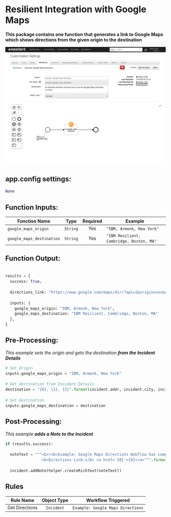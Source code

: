# Resilient Integration with Google Maps
**This package contains one function that generates a link to Google Maps which shows directions from the given origin to the destination**

 ![screenshot](./screenshots/1.png)


## app.config settings:
```python
None
```

## Function Inputs:
| Function Name | Type | Required | Example |
| ------------- | :--: | :-------:| ------- |
| `google_maps_origin` | `String` | Yes | `"IBM, Armonk, New York"` |
| `google_maps_destination` | `String` | Yes | `"IBM Resilient, Cambridge, Boston, MA"` |


## Function Output:
```python

results = {
  success: True,

  directions_link: "https://www.google.com/maps/dir/?api=1&origin=xxx&destination=xxx"

  inputs: {
    google_maps_origin: "IBM, Armonk, New York", 
    google_maps_destination: "IBM Resilient, Cambridge, Boston, MA"
  },
}

```

## Pre-Processing:
*This example sets the origin and gets the destination **from the Incident Details***
```python
# Set Origin
inputs.google_maps_origin = "IBM, Armonk, New York"

# Get destination from Incident Details
destination = "{0}, {1}, {2}".format(incident.addr, incident.city, incident.country)

# Set Destination
inputs.google_maps_destination = destination
```

## Post-Processing:
*This example **adds a Note to the Incident***
```python
if (results.success):
  
  noteText = """<br><b>Example: Google Maps Directions Wokflow has complete</b>
                <b>Directions Link:</b> <a href='{0}'>{0}</a>""".format(results.directions_link)
  
  incident.addNote(helper.createRichText(noteText))
```

## Rules
| Rule Name | Object Type | Workflow Triggered |
| --------- | :---------: | ------------------ |
| Get Directions | `Incident` | `Example: Google Maps Directions` |